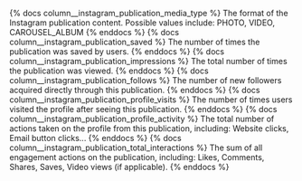 {% docs column__instagram_publication_media_type %} The format of the Instagram publication content. Possible values include: PHOTO, VIDEO, CAROUSEL_ALBUM {% enddocs %}
{% docs column__instagram_publication_saved %} The number of times the publication was saved by users. {% enddocs %}
{% docs column__instagram_publication_impressions %} The total number of times the publication was viewed. {% enddocs %}
{% docs column__instagram_publication_follows %} The number of new followers acquired directly through this publication. {% enddocs %}
{% docs column__instagram_publication_profile_visits %} The number of times users visited the profile after seeing this publication. {% enddocs %}
{% docs column__instagram_publication_profile_activity %}
The total number of actions taken on the profile from this publication, including: Website clicks, Email button clicks... {% enddocs %}
{% docs column__instagram_publication_total_interactions %} The sum of all engagement actions on the publication, including: Likes, Comments, Shares, Saves, Video views (if applicable). {% enddocs %}
